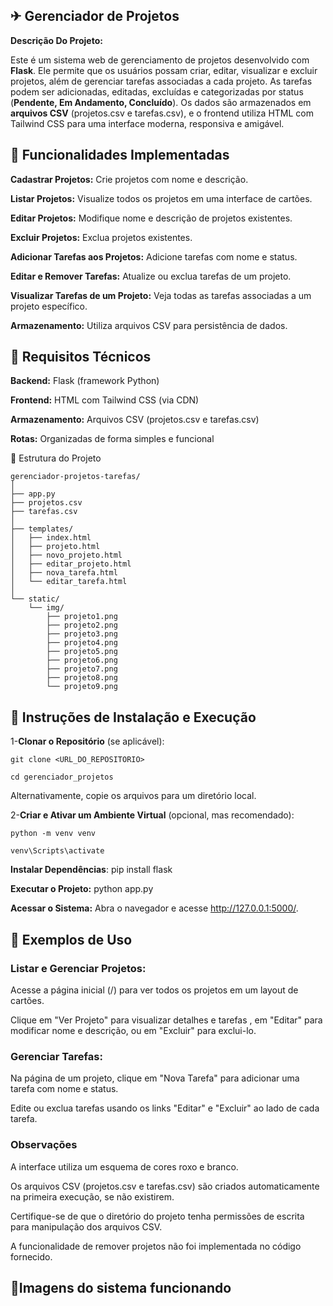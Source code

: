 ## ✈ Gerenciador de Projetos

**Descrição Do Projeto:**

Este é um sistema web de gerenciamento de projetos desenvolvido com **Flask**. Ele permite que os usuários possam criar, editar, visualizar e excluir projetos, além de gerenciar tarefas associadas a cada projeto. As tarefas podem ser adicionadas, editadas, excluídas e categorizadas por status (**Pendente, Em Andamento, Concluído**). Os dados são armazenados em **arquivos CSV** (projetos.csv e tarefas.csv), e o frontend utiliza HTML com Tailwind CSS para uma interface moderna, responsiva e amigável.

## 🛴 Funcionalidades Implementadas

**Cadastrar Projetos:** Crie projetos com nome e descrição.

**Listar Projetos:** Visualize todos os projetos em uma interface de cartões.

**Editar Projetos:** Modifique nome e descrição de projetos existentes.

**Excluir Projetos:** Exclua projetos existentes.

**Adicionar Tarefas aos Projetos:** Adicione tarefas com nome e status.

**Editar e Remover Tarefas:** Atualize ou exclua tarefas de um projeto.

**Visualizar Tarefas de um Projeto:** Veja todas as tarefas associadas a um projeto específico.

**Armazenamento:** Utiliza arquivos CSV para persistência de dados.

## 🚤 Requisitos Técnicos

**Backend:** Flask (framework Python)

**Frontend:** HTML com Tailwind CSS (via CDN)

**Armazenamento:** Arquivos CSV (projetos.csv e tarefas.csv)

**Rotas:** Organizadas de forma simples e funcional

🚗 Estrutura do Projeto

```
gerenciador-projetos-tarefas/
│
├── app.py
├── projetos.csv
├── tarefas.csv
│
├── templates/
│   ├── index.html
│   ├── projeto.html
│   ├── novo_projeto.html
│   ├── editar_projeto.html
│   ├── nova_tarefa.html
│   └── editar_tarefa.html
│
└── static/
    └── img/
        ├── projeto1.png
        ├── projeto2.png
        ├── projeto3.png
        ├── projeto4.png
        ├── projeto5.png
        ├── projeto6.png
        ├── projeto7.png
        ├── projeto8.png
        └── projeto9.png

```


## 🚅 Instruções de Instalação e Execução

1-**Clonar o Repositório** (se aplicável):

```
git clone <URL_DO_REPOSITORIO>

cd gerenciador_projetos
```

Alternativamente, copie os arquivos para um diretório local.

2-**Criar e Ativar um Ambiente Virtual** (opcional, mas recomendado):

```
python -m venv venv

venv\Scripts\activate
```
**Instalar Dependências**: pip install flask


**Executar o Projeto:** python app.py

**Acessar o Sistema:** Abra o navegador e acesse http://127.0.0.1:5000/.

## 🚒 Exemplos de Uso


### **Listar e Gerenciar Projetos:**

Acesse a página inicial (/) para ver todos os projetos em um layout de cartões.

Clique em "Ver Projeto" para visualizar detalhes e tarefas , em "Editar" para modificar nome e descrição, ou em "Excluir" para exclui-lo.


### **Gerenciar Tarefas:**

Na página de um projeto, clique em "Nova Tarefa" para adicionar uma tarefa com nome e status.

Edite ou exclua tarefas usando os links "Editar" e "Excluir" ao lado de cada tarefa.


### **Observações**

A interface utiliza um esquema de cores roxo e branco.

Os arquivos CSV (projetos.csv e tarefas.csv) são criados automaticamente na primeira execução, se não existirem.

Certifique-se de que o diretório do projeto tenha permissões de escrita para manipulação dos arquivos CSV.

A funcionalidade de remover projetos não foi implementada no código fornecido.

## 🚓Imagens do sistema funcionando




